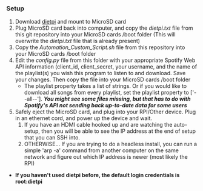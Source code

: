 ### Setup

1.  Download [dietpi](https://dietpi.com) and mount to MicroSD card
2.  Plug MicroSD card back into computer, and copy the *dietpi.txt* file from this git repository into your MicroSD cards /boot folder (This will overwrite the *dietpi.txt* file that is already present)
3.  Copy the *Automation_Custom_Script.sh* file from this repository into your MicroSD cards /boot folder
4.  Edit the *config.py* file from this folder with your appropriate Spotify Web API information (client_id, client_secret, your username, and the name of the playlist(s) you wish this program to listen to and download. Save your changes. Then copy the file into your MicroSD cards /boot folder
    * The playlist property takes a list of strings. Or if you would like to download all songs from every playlist, set the playlist property to ['--all--']. **_You might see some files missing, but that has to do with Spotify's API not sending back up-to-date data for some users_**
5.  Safely eject the MicroSD card, and plug into your RPI/Other device. Plug in an ethernet cord, and power up the device and wait.
    1.  If you have an HDMI cable hooked up and are watching the auto-setup, then you will be able to see the IP address at the end of setup that you can SSH into.
    2.  OTHERWISE... If you are trying to do a headless install, you can run a simple 'arp -a' command from another computer on the same network and figure out which IP address is newer (most likely the RPI)

* **If you haven't used dietpi before, the default login credentials is root:dietpi**

